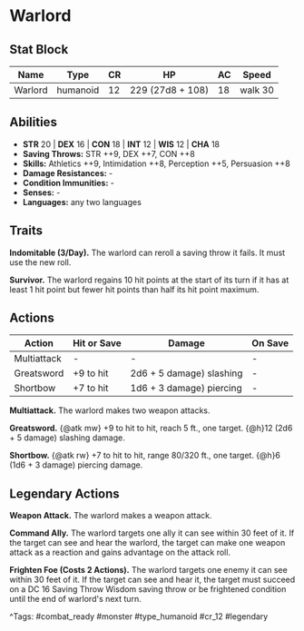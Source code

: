 # Warlord

## Stat Block

| Name | Type | CR | HP | AC | Speed |
|------|------|----|----|----|-------|
| Warlord | humanoid | 12 | 229 (27d8 + 108) | 18 | walk 30 |

## Abilities

- **STR** 20 | **DEX** 16 | **CON** 18 | **INT** 12 | **WIS** 12 | **CHA** 18
- **Saving Throws:** STR ++9, DEX ++7, CON ++8  
- **Skills:** Athletics ++9, Intimidation ++8, Perception ++5, Persuasion ++8  
- **Damage Resistances:** -  
- **Condition Immunities:** -  
- **Senses:** -  
- **Languages:** any two languages

## Traits

**Indomitable (3/Day).** The warlord can reroll a saving throw it fails. It must use the new roll.

**Survivor.** The warlord regains 10 hit points at the start of its turn if it has at least 1 hit point but fewer hit points than half its hit point maximum.


## Actions

| Action | Hit or Save | Damage | On Save |
|--------|--------------|--------|----------|
| Multiattack | - | - | - |
| Greatsword | +9 to hit | 2d6 + 5 damage) slashing | - |
| Shortbow | +7 to hit | 1d6 + 3 damage) piercing | - |

**Multiattack.** The warlord makes two weapon attacks.

**Greatsword.** {@atk mw} +9 to hit to hit, reach 5 ft., one target. {@h}12 (2d6 + 5 damage) slashing damage.

**Shortbow.** {@atk rw} +7 to hit to hit, range 80/320 ft., one target. {@h}6 (1d6 + 3 damage) piercing damage.

## Legendary Actions

**Weapon Attack.** The warlord makes a weapon attack.

**Command Ally.** The warlord targets one ally it can see within 30 feet of it. If the target can see and hear the warlord, the target can make one weapon attack as a reaction and gains advantage on the attack roll.

**Frighten Foe (Costs 2 Actions).** The warlord targets one enemy it can see within 30 feet of it. If the target can see and hear it, the target must succeed on a DC 16 Saving Throw Wisdom saving throw or be frightened condition until the end of warlord's next turn.



^Tags: #combat_ready #monster #type_humanoid #cr_12 #legendary